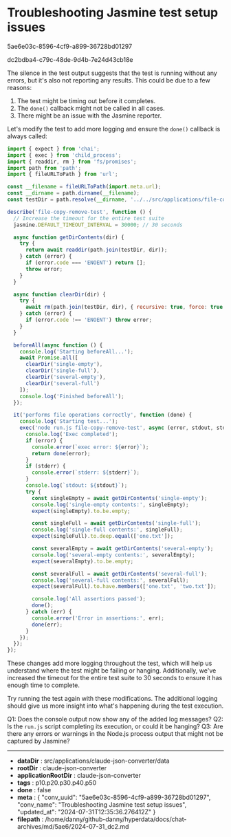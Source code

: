 # Troubleshooting Jasmine test setup issues

5ae6e03c-8596-4cf9-a899-36728bd01297

dc2bdba4-c79c-48de-9d4b-7e24d43cb18e

 The silence in the test output suggests that the test is running without any errors, but it's also not reporting any results. This could be due to a few reasons:

1. The test might be timing out before it completes.
2. The `done()` callback might not be called in all cases.
3. There might be an issue with the Jasmine reporter.

Let's modify the test to add more logging and ensure the `done()` callback is always called:

```javascript
import { expect } from 'chai';
import { exec } from 'child_process';
import { readdir, rm } from 'fs/promises';
import path from 'path';
import { fileURLToPath } from 'url';

const __filename = fileURLToPath(import.meta.url);
const __dirname = path.dirname(__filename);
const testDir = path.resolve(__dirname, '../../src/applications/file-copy-remove-test/data');

describe('file-copy-remove-test', function () {
  // Increase the timeout for the entire test suite
  jasmine.DEFAULT_TIMEOUT_INTERVAL = 30000; // 30 seconds

  async function getDirContents(dir) {
    try {
      return await readdir(path.join(testDir, dir));
    } catch (error) {
      if (error.code === 'ENOENT') return [];
      throw error;
    }
  }

  async function clearDir(dir) {
    try {
      await rm(path.join(testDir, dir), { recursive: true, force: true });
    } catch (error) {
      if (error.code !== 'ENOENT') throw error;
    }
  }

  beforeAll(async function () {
    console.log('Starting beforeAll...');
    await Promise.all([
      clearDir('single-empty'),
      clearDir('single-full'),
      clearDir('several-empty'),
      clearDir('several-full')
    ]);
    console.log('Finished beforeAll');
  });

  it('performs file operations correctly', function (done) {
    console.log('Starting test...');
    exec('node run.js file-copy-remove-test', async (error, stdout, stderr) => {
      console.log('Exec completed');
      if (error) {
        console.error(`exec error: ${error}`);
        return done(error);
      }
      if (stderr) {
        console.error(`stderr: ${stderr}`);
      }
      console.log(`stdout: ${stdout}`);
      try {
        const singleEmpty = await getDirContents('single-empty');
        console.log('single-empty contents:', singleEmpty);
        expect(singleEmpty).to.be.empty;

        const singleFull = await getDirContents('single-full');
        console.log('single-full contents:', singleFull);
        expect(singleFull).to.deep.equal(['one.txt']);

        const severalEmpty = await getDirContents('several-empty');
        console.log('several-empty contents:', severalEmpty);
        expect(severalEmpty).to.be.empty;

        const severalFull = await getDirContents('several-full');
        console.log('several-full contents:', severalFull);
        expect(severalFull).to.have.members(['one.txt', 'two.txt']);

        console.log('All assertions passed');
        done();
      } catch (err) {
        console.error('Error in assertions:', err);
        done(err);
      }
    });
  });
});
```

These changes add more logging throughout the test, which will help us understand where the test might be failing or hanging. Additionally, we've increased the timeout for the entire test suite to 30 seconds to ensure it has enough time to complete.

Try running the test again with these modifications. The additional logging should give us more insight into what's happening during the test execution.

Q1: Does the console output now show any of the added log messages?
Q2: Is the `run.js` script completing its execution, or could it be hanging?
Q3: Are there any errors or warnings in the Node.js process output that might not be captured by Jasmine?

---

* **dataDir** : src/applications/claude-json-converter/data
* **rootDir** : claude-json-converter
* **applicationRootDir** : claude-json-converter
* **tags** : p10.p20.p30.p40.p50
* **done** : false
* **meta** : {
  "conv_uuid": "5ae6e03c-8596-4cf9-a899-36728bd01297",
  "conv_name": "Troubleshooting Jasmine test setup issues",
  "updated_at": "2024-07-31T12:35:36.276412Z"
}
* **filepath** : /home/danny/github-danny/hyperdata/docs/chat-archives/md/5ae6/2024-07-31_dc2.md